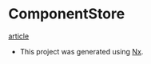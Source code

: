 

# ComponentStore

[article](https://medium.com/ngconf/using-ngrx-component-store-introduction-7787ce250edc)

* This project was generated using [Nx](https://nx.dev).

